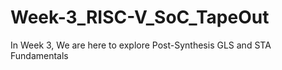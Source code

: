 # Week-3_RISC-V_SoC_TapeOut
In Week 3, We are here to explore Post-Synthesis GLS and STA Fundamentals
